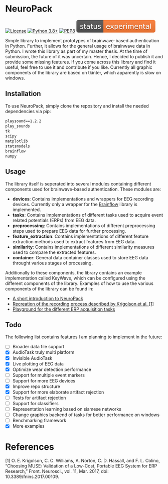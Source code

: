 # NeuroPack

[![License](https://img.shields.io/badge/License-BSD_3--Clause-green.svg)](https://opensource.org/licenses/BSD-3-Clause) [![Python 3.8+](https://img.shields.io/badge/python-3.8+-blue.svg)]() [![PEP8](https://img.shields.io/badge/code%20style-pep8-orange.svg)](https://www.python.org/dev/peps/pep-0008/) [![status: experimental](https://github.com/GIScience/badges/raw/master/status/experimental.svg)](https://github.com/GIScience/badges#experimental)

Simple library to implement prototypes of brainwave-based authentication in Python. Further, it allows for the general usage of brainwave data in Python. I wrote this library as part of my master thesis. At the time of submission, the future of it was uncertain. Hence, I decided to publish it and provide some missing features. If you come across this library and find it useful, feel free to use it and contribute if you like. Currently all graphic components of the library are based on tkinter, which apparently is slow on windows.

## Installation
To use NeuroPack, simply clone the repository and install the needed dependencies via pip:
```
playsound==1.2.2
play_sounds
tk
scipy
matplotlib
statsmodels
brainflow
numpy
```

## Usage
The library itself is seperated into several modules containing different components used for brainwave-based authentication.
These modules are:
- **devices**: Contains implementations and wrappers for EEG recording devices. Currently only a wrapper for the [Brainflow](https://brainflow.org/) library is implemented.
- **tasks**: Contains implementations of different tasks used to acquire event related potentials (ERPs) from EEG data.
- **preprocessing**: Contains implementations of different preprocessing steps used to prepare EEG data for further processing.
- **feature_extraction**: Contains implementations of different feature extraction methods used to extract features from EEG data.
- **similarity**: Contains implementations of different similarity measures used to compare the extracted features.
- **container**: General data container classes used to store EEG data throught various stages of processing.

Additionally to these components, the library contains an example implementation called KeyWave, which can be configured using the different components of the library.
Examples of how to use the various components of the library can be found in:
- [A short introduction to NeuroPack](./examples/introduction.ipynb)
- [Recreation of the recording process described by Krigolson et al. [1]](./examples/P300_Krigolson.ipynb)
- [Playground for the different ERP acquisition tasks](./examples/tasks.ipynb)

## Todo
The following list contains features I am planning to implement in the future:
- [ ] Broader data file support
- [X] AudioTask truly multi platform
- [X] Invisible AudioTask
- [X] Live plotting of EEG data
- [X] Optimize wear detection performance
- [ ] Support for multiple event markers
- [ ] Support for more EEG devices
- [X] Improve repo structure
- [X] Support for more elaborate artifact rejection
- [ ] Tests for artifact rejection
- [ ] Support for classifiers
- [ ] Representation learning based on siamese networks
- [ ] Change graphics backend of tasks for better performance on windows
- [ ] Benchmarking framework
- [X] More examples

# References
[1] O. E. Krigolson, C. C. Williams, A. Norton, C. D. Hassall, and F. L. Colino, “Choosing MUSE: Validation of a Low-Cost, Portable EEG System for ERP Research,” Front. Neurosci., vol. 11, Mar. 2017, doi: 10.3389/fnins.2017.00109.